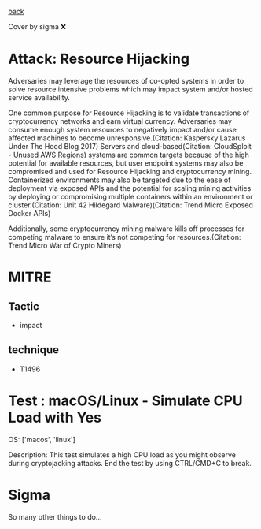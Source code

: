 [back](../index.md)

Cover by sigma :x: 

# Attack: Resource Hijacking

 Adversaries may leverage the resources of co-opted systems in order to solve resource intensive problems which may impact system and/or hosted service availability. 

One common purpose for Resource Hijacking is to validate transactions of cryptocurrency networks and earn virtual currency. Adversaries may consume enough system resources to negatively impact and/or cause affected machines to become unresponsive.(Citation: Kaspersky Lazarus Under The Hood Blog 2017) Servers and cloud-based(Citation: CloudSploit - Unused AWS Regions) systems are common targets because of the high potential for available resources, but user endpoint systems may also be compromised and used for Resource Hijacking and cryptocurrency mining. Containerized environments may also be targeted due to the ease of deployment via exposed APIs and the potential for scaling mining activities by deploying or compromising multiple containers within an environment or cluster.(Citation: Unit 42 Hildegard Malware)(Citation: Trend Micro Exposed Docker APIs)

Additionally, some cryptocurrency mining malware kills off processes for competing malware to ensure it’s not competing for resources.(Citation: Trend Micro War of Crypto Miners)

# MITRE
## Tactic
  - impact

## technique
  - T1496

# Test : macOS/Linux - Simulate CPU Load with Yes

OS: ['macos', 'linux']

Description: This test simulates a high CPU load as you might observe during cryptojacking attacks.
End the test by using CTRL/CMD+C to break.


# Sigma

 So many other things to do...